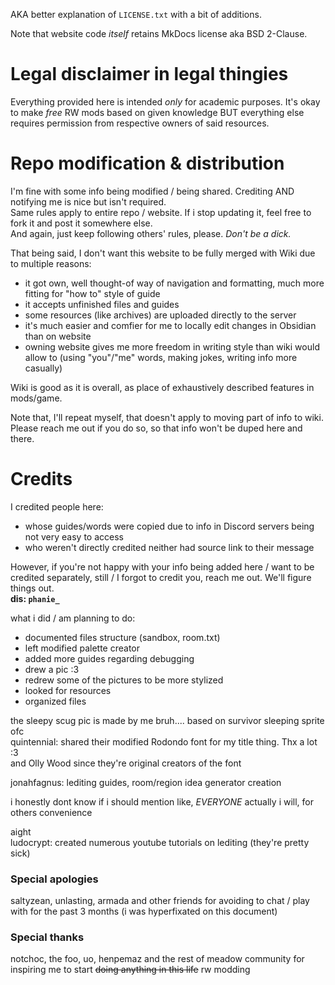 AKA better explanation of `LICENSE.txt` with a bit of additions.

Note that website code *itself* retains MkDocs license aka BSD 2-Clause.
# Legal disclaimer in legal thingies
Everything provided here is intended _only_ for academic purposes. It's okay to make *free* RW mods based on given knowledge BUT everything else requires permission from respective owners of said resources.  
# Repo modification & distribution
I'm fine with some info being modified / being shared. Crediting AND notifying me is nice but isn't required.  
Same rules apply to entire repo / website. If i stop updating it, feel free to fork it and post it somewhere else.  
And again, just keep following others' rules, please. *Don't be a dick.*

That being said, I don't want this website to be fully merged with Wiki due to multiple reasons:
- it got own, well thought-of way of navigation and formatting, much more fitting for "how to" style of guide
- it accepts unfinished files and guides
- some resources (like archives) are uploaded directly to the server
- it's much easier and comfier for me to locally edit changes in Obsidian than on website
- owning website gives me more freedom in writing style than wiki would allow to (using "you"/"me" words, making jokes, writing info more casually)

Wiki is good as it is overall, as place of exhaustively described features in mods/game.

Note that, I'll repeat myself, that doesn't apply to moving part of info to wiki. Please reach me out if you do so, so that info won't be duped here and there.

# Credits  
I credited people here:  
 - whose guides/words were copied due to info in Discord servers being not very easy to access  
 - who weren't directly credited neither had source link to their message

However, if you're not happy with your info being added here / want to be credited separately, still / I forgot to credit you, reach me out. We'll figure things out.   
**dis: `phanie_`**

what i did / am planning to do:  
- documented files structure (sandbox, room.txt)   
- left modified palette creator  
- added more guides regarding debugging  
- drew a pic :3  
- redrew some of the pictures to be more stylized  
- looked for resources  
- organized files

the sleepy scug pic is made by me bruh.... based on survivor sleeping sprite ofc  
quintennial: shared their modified Rodondo font for my title thing. Thx a lot :3  
and Olly Wood since they're original creators of the font

jonahfagnus: lediting guides, room/region idea generator creation

  
i honestly dont know if i should mention like, *EVERYONE*
actually i will, for others convenience

aight  
ludocrypt: created numerous youtube tutorials on lediting (they're pretty sick) 



### Special apologies
saltyzean, unlasting, armada and other friends for avoiding to chat / play with for the past 3 months
(i was hyperfixated on this document)

### Special thanks
notchoc, the foo, uo, henpemaz and the rest of meadow community
for inspiring me to start ~~doing anything in this life~~ rw modding